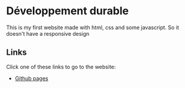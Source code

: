 # Développement durable
This is my first website made with html, css and some javascript. So it doesn't have a responsive design

## Links
Click one of these links to go to the website:
<!-- - [Azure Static Web Apps](https://salmon-dune-06d352510.1.azurestaticapps.net) -->
- [Github pages](https://anthonyraf.github.io/developpement_durable)
